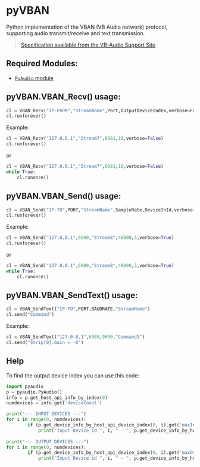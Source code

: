 # pyVBAN
Python implementation of the VBAN (VB Audio network) protocol, supporting audio
transmit/receive and text transmission.

> [Specification available from the VB-Audio Support Site](https://www.vb-audio.com/Voicemeeter/VBANProtocol_Specifications.pdf)

## Required Modules:
* [`PyAudio` module](https://people.csail.mit.edu/hubert/pyaudio/)

## pyVBAN.VBAN_Recv() usage:
```python
cl = VBAN_Recv("IP-FROM","StreamName",Port,OutputDeviceIndex,verbose=False)
cl.runforever()
```

Example:
```python
cl = VBAN_Recv("127.0.0.1","Stream7",6981,10,verbose=False)
cl.runforever()
```
or

```python
cl = VBAN_Recv("127.0.0.1","Stream7",6981,10,verbose=False)
while True:
	cl.runonce()
```

## pyVBAN.VBAN_Send() usage:
```python
cl = VBAN_Send("IP-TO",PORT,"StreamName",SampleRate,DeviceInId,verbose=False)
cl.runforever()
```

Example:
```python
cl = VBAN_Send("127.0.0.1",6980,"Stream8",48000,3,verbose=True)
cl.runforever()
```
or

```python
cl = VBAN_Send("127.0.0.1",6980,"Stream8",48000,3,verbose=True)
while True:
	cl.runonce()
```

## pyVBAN.VBAN_SendText() usage:
```python
cl = VBAN_SendText("IP-TO",PORT,BAUDRATE,"StreamName")
cl.send("Command")
```

Example:
```python
cl = VBAN_SendText("127.0.0.1",6980,9600,"Command1")
cl.send("Strip[0].Gain = -6")
```

## Help
To find the output device index you can use this code:

```python
import pyaudio
p = pyaudio.PyAudio()
info = p.get_host_api_info_by_index(0)
numdevices = info.get('deviceCount')

print("--- INPUT DEVICES ---")
for i in range(0, numdevices):
        if (p.get_device_info_by_host_api_device_index(0, i).get('maxInputChannels')) > 0:
            print("Input Device id ", i, " - ", p.get_device_info_by_host_api_device_index(0, i).get('name'))
            
print("--- OUTPUT DEVICES ---")
for i in range(0, numdevices):
        if (p.get_device_info_by_host_api_device_index(0, i).get('maxOutputChannels')) > 0:
            print("Input Device id ", i, " - ", p.get_device_info_by_host_api_device_index(0, i).get('name'))
```
